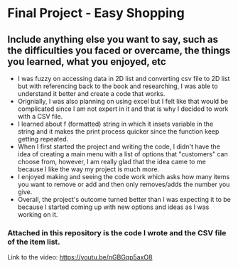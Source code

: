 # Final Project - Easy Shopping

## Include anything else you want to say, such as the difficulties you faced or overcame, the things you learned, what you enjoyed, etc
- I was fuzzy on accessing data in 2D list and converting csv file to 2D list but with referencing back to the book and researching, I was able to understand it better and create a code that works.
- Orignially, I was also planning on using excel but I felt like that would be complicated since I am not expert in it and that is why I decided to work with a CSV file. 
- I learned about f (formatted) string in which it insets variable in the string and it makes the print process quicker since the function keep getting repeated.
- When I first started the project and writing the code, I didn't have the idea of creating a main menu with a list of options that "customers" can choose from, however, I am really glad that the idea came to me because I like the way my project is much more. 
- I enjoyed making and seeing the code work which asks how many items you want to remove or add and then only removes/adds the number you give. 
- Overall, the project's outcome turned better than I was expecting it to be because I started coming up with new options and ideas as I was working on it. 


### Attached in this repository is the code I wrote and the CSV file of the item list. 


Link to the video: https://youtu.be/nGBGqp5axO8  
